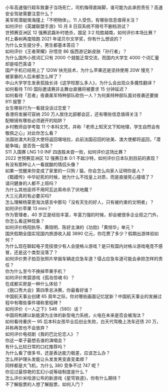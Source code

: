 小车高速强行超车致妻子当场死亡，司机悔得直跺脚，谁可能为此承担责任？高速安全驾驶需要注意什么？  
美军核潜艇南海撞上「不明物体」，11 人受伤，有哪些信息值得关注？  
如何评价《英雄联盟手游》10 月 8 日双系统不限号不删档测试？  
世预赛亚洲区 12 强赛武磊补时绝杀，国足 3:2 险胜越南，如何评价本场比赛？  
村上春树再度陪跑 2021 年诺贝尔文学奖，你有什么想说的？  
为什么女生提分手，男生都基本答应？  
如何评价《王者荣耀》孙悟空 86 版西游记新皮肤「孙行者」？  
为什么国外小孩词汇只有 2000 个就能正常交流，而国内大学生 4000 个词汇量却是哑巴英语？  
国产手机已经用上了 120W 快充技术，为什么苹果还是坚持使用 20W 慢充？  
被家暴的人后来都怎么样了？  
中山大学学生发表孤独长诗《这学校那么多人》，为什么会出现众多魔性翻译？  
如何看待 Ti10 国际邀请赛非主舞台直播将被要求 15 分钟延迟？  
如何看待「忍者」夜袭美军特种部队砍伤一人？为何美特种部队面对夜袭还要拨 911 报警？  
女生哪些行为一看就没谈过恋爱？  
香港将发展可容纳 250 万人居住北部都会区，还有哪些信息值得关注？  
配眼镜有哪些必须避开的陷阱？  
乡村教师自学考取 11 个本科文凭，并称「老师上知天文下知地理，学生自然会有敬佩之心」对此你怎么看？  
法国驻澳大利亚大使将返回堪培拉，此前法国召回的驻美、澳大使都将返回，「潜艇争端」是否告一段落？  
S11 入围赛 LNG 1:0 INF 四连胜未尝一败，如何评价这场比赛？  
2022 世预赛亚洲区 12 强赛日本 0:1 不敌沙特，如何评价日本队到目前的表现？  
有没有那种让人一看就酸的情侣头像？  
如果一觉醒来你变成了家里的一只狗 / 猫，你会怎么向家人证明你是人？  
《甄嬛传》中华妃死的时候，她为什么不找皇上对质，而是直接死心撞墙了？  
请问健身的人都不上班吗？  
为什么其他巫师不用阿瓦达索命杀了伏地魔？  
大三元真的有必要买吗?  
怎么理解杨蒙恩淘汰感言中那句「没有天生的好人，只有被约束的文明者」？  
如何评价苹果 13 mini？  
作为管理者，40 岁正是经验丰富，年富力强的时候，却会被很多企业拒之门外，你怎么看这种现象？  
如何评价杨阳执导、黄晓明、陈好主演的《功勋》「黄旭华」单元？  
国庆假期全国实现国内旅游收入超 3890 亿元，你花费了多少？假期出游体验如何？  
为什么现在聊起电子竞技很少有人会提格斗游戏？是只有国内对格斗游戏电竞不感冒，还是这个类型没落了？  
如何评价男子拍百张照片举报车辆走应急车道？侵占应急车道可能会承担怎样的责任？  
你为什么至今不换掉苹果手机？  
如何评价育碧游戏《孤岛惊魂 6》？  
在成都买房是一种什么体验？  
《脱口秀大会》第四季总决赛，你最看好谁？  
中国航天事业创建 65 周年之际，你对哪些画面记忆犹新？中国航天事业的发展过程中有哪些事件堪称里程碑？  
如何评价《一人之下》546（580）话？  
中国将构建以新能源为主体的新型电力系统，火电在未来是否会被淘汰？  
如何看待重庆一 95 后本科女孩毕业后创业失败，白天代驾晚上洗车还债 20 万，并称再苦也不会放弃？  
如何评价电视剧《我的巴比伦恋人》？  
你这一辈子最想去谁的演唱会？  
有什么比较日常的口红推荐吗？  
为什么看了很多书，还是表达能力极差，应该怎么办？  
怎么样护理头发能让头发发黑变直变柔顺？  
同样都是大飞机，为什么 380 竞争不过 747 呢？  
你见过最惊艳的玄幻小说等级制度是什么？  
怎么评价米哈游公布的新游戏《星穹铁道》，你有什么期待？  
不了解股票的人想了解股票，如何入门？  

